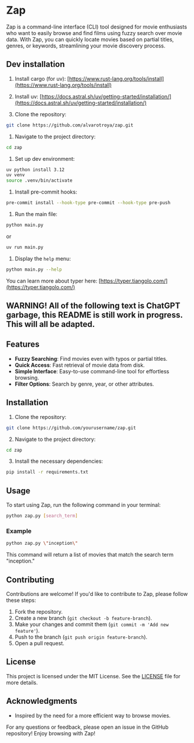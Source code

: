 # Zap


Zap is a command-line interface (CLI) tool designed for movie enthusiasts who want to easily browse and find films using fuzzy search over movie data.
With Zap, you can quickly locate movies based on partial titles, genres, or keywords, streamlining your movie discovery process.

## Dev installation

1. Install cargo (for uv):
[https://www.rust-lang.org/tools/install](https://www.rust-lang.org/tools/install)

1. Install uv: 
[https://docs.astral.sh/uv/getting-started/installation/](https://docs.astral.sh/uv/getting-started/installation/)

1. Clone the repository:
```bash
git clone https://github.com/alvarotroya/zap.git
```

1. Navigate to the project directory:
```bash
cd zap
```

1. Set up dev environment:
```bash
uv python install 3.12
uv venv
source .venv/bin/activate
```

1. Install pre-commit hooks:
```bash
pre-commit install --hook-type pre-commit --hook-type pre-push
```

1. Run the main file:
```bash
python main.py
```
or
```bash
uv run main.py
```

1. Display the `help` menu:
```bash
python main.py --help
```

You can learn more about typer here: [https://typer.tiangolo.com/](https://typer.tiangolo.com/)

## WARNING! All of the following text is ChatGPT garbage, this README is still work in progress. This will all be adapted.


## Features

- **Fuzzy Searching**: Find movies even with typos or partial titles.
- **Quick Access**: Fast retrieval of movie data from disk.
- **Simple Interface**: Easy-to-use command-line tool for effortless browsing.
- **Filter Options**: Search by genre, year, or other attributes.

## Installation

1. Clone the repository:
```bash
git clone https://github.com/yourusername/zap.git
```
2. Navigate to the project directory:
```bash
cd zap
```
3. Install the necessary dependencies:
```bash
pip install -r requirements.txt
```

## Usage

To start using Zap, run the following command in your terminal:

```bash
python zap.py [search_term]
```

### Example

```bash
python zap.py \"inception\"
```

This command will return a list of movies that match the search term \"inception.\"

## Contributing

Contributions are welcome! If you'd like to contribute to Zap, please follow these steps:

1. Fork the repository.
2. Create a new branch (`git checkout -b feature-branch`).
3. Make your changes and commit them (`git commit -m 'Add new feature'`).
4. Push to the branch (`git push origin feature-branch`).
5. Open a pull request.

## License

This project is licensed under the MIT License. See the [LICENSE](LICENSE) file for more details.

## Acknowledgments

- Inspired by the need for a more efficient way to browse movies.

For any questions or feedback, please open an issue in the GitHub repository! Enjoy browsing with Zap!

